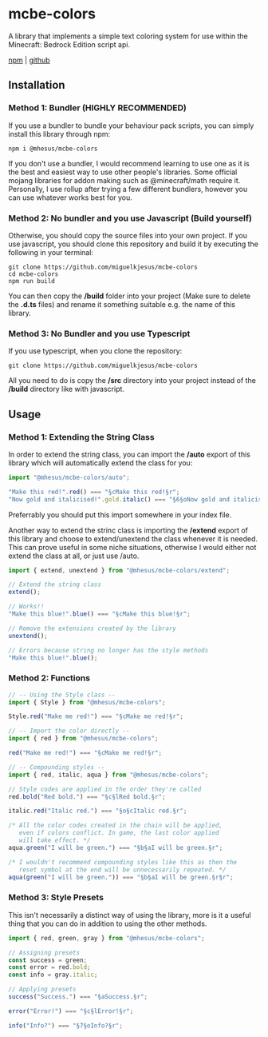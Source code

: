 # mcbe-colors

A library that implements a simple text coloring system for use within the Minecraft: Bedrock Edition script api.

[npm](https://www.npmjs.com/package/@mhesus/mcbe-colors) | [github](https://github.com/miguelkjesus/mcbe-colors)

## Installation

### Method 1: Bundler (HIGHLY RECOMMENDED)

If you use a bundler to bundle your behaviour pack scripts, you can simply install this library through npm:

```
npm i @mhesus/mcbe-colors
```

If you don't use a bundler, I would recommend learning to use one as it is the best and easiest way to use other people's libraries. Some official mojang libraries for addon making such as @minecraft/math require it. Personally, I use rollup after trying a few different bundlers, however you can use whatever works best for you.

### Method 2: No bundler and you use Javascript (Build yourself)

Otherwise, you should copy the source files into your own project. If you use javascript, you should clone this repository and build it by executing the following in your terminal:

```
git clone https://github.com/miguelkjesus/mcbe-colors
cd mcbe-colors
npm run build
```

You can then copy the **/build** folder into your project (Make sure to delete the **.d.ts** files) and rename it something suitable e.g. the name of this library.

### Method 3: No Bundler and you use Typescript

If you use typescript, when you clone the repository:

```
git clone https://github.com/miguelkjesus/mcbe-colors
```

All you need to do is copy the **/src** directory into your project instead of the **/build** directory like with javascript.

## Usage

### Method 1: Extending the String Class

In order to extend the string class, you can import the **/auto** export of this library which will automatically extend the class for you:

```ts
import "@mhesus/mcbe-colors/auto";

"Make this red!".red() === "§cMake this red!§r";
"Now gold and italicised!".gold.italic() === "§6§oNow gold and italicised!§r";
```

Preferrably you should put this import somewhere in your index file.

Another way to extend the strinc class is importing the **/extend** export of this library and choose to extend/unextend the class whenever it is needed. This can prove useful in some niche situations, otherwise I would either not extend the class at all, or just use /auto.

```ts
import { extend, unextend } from "@mhesus/mcbe-colors/extend";

// Extend the string class
extend();

// Works!!
"Make this blue!".blue() === "§cMake this blue!§r";

// Remove the extensions created by the library
unextend();

// Errors because string no longer has the style methods
"Make this blue!".blue();
```

### Method 2: Functions

```ts
// -- Using the Style class --
import { Style } from "@mhesus/mcbe-colors";

Style.red("Make me red!") === "§cMake me red!§r";
```

```ts
// -- Import the color directly --
import { red } from "@mhesus/mcbe-colors";

red("Make me red!") === "§cMake me red!§r";
```

```ts
// -- Compounding styles --
import { red, italic, aqua } from "@mhesus/mcbe-colors";

// Style codes are applied in the order they're called
red.bold("Red bold.") === "§c§lRed bold.§r";

italic.red("Italic red.") === "§o§cItalic red.§r";

/* All the color codes created in the chain will be applied, 
   even if colors conflict. In game, the last color applied 
   will take effect. */
aqua.green("I will be green.") === "§b§aI will be green.§r";

/* I wouldn't recommend compounding styles like this as then the
   reset symbol at the end will be unnecessarily repeated. */
aqua(green("I will be green.")) === "§b§aI will be green.§r§r";
```

### Method 3: Style Presets

This isn't necessarily a distinct way of using the library, more is it a useful thing that you can do in addition to using the other methods.

```ts
import { red, green, gray } from "@mhesus/mcbe-colors";

// Assigning presets
const success = green;
const error = red.bold;
const info = gray.italic;

// Applying presets
success("Success.") === "§aSuccess.§r";

error("Error!") === "§c§lError!§r";

info("Info?") === "§7§oInfo?§r";
```
